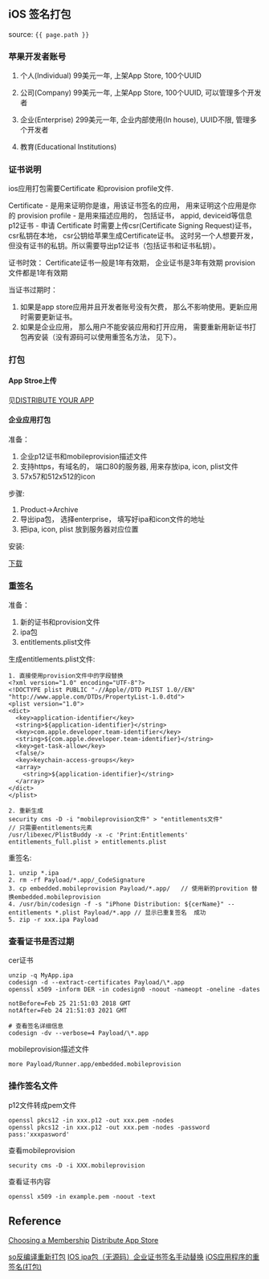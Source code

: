 ## iOS 签名打包
source: `{{ page.path }}`

### 苹果开发者账号
1. 个人(Individual)
  99美元一年, 上架App Store, 100个UUID

2. 公司(Company)
  99美元一年, 上架App Store, 100个UUID, 可以管理多个开发者

3. 企业(Enterprise)
  299美元一年, 企业内部使用(In house), UUID不限, 管理多个开发者

4. 教育(Educational Institutions)

### 证书说明
ios应用打包需要Certificate 和provision profile文件. 

Certificate - 是用来证明你是谁，用该证书签名的应用， 用来证明这个应用是你的
provision profile - 是用来描述应用的， 包括证书， appid, deviceid等信息
p12证书 - 申请 Certificate 时需要上传csr(Certificate Signing Request)证书， csr私钥在本地， csr公钥给苹果生成Certificate证书。
          这时另一个人想要开发，但没有证书的私钥。所以需要导出p12证书（包括证书和证书私钥）。

证书时效：
Certificate证书一般是1年有效期， 企业证书是3年有效期
provision文件都是1年有效期

当证书过期时：
1. 如果是app store应用并且开发者账号没有欠费， 那么不影响使用。更新应用时需要更新证书。
2. 如果是企业应用， 那么用户不能安装应用和打开应用， 需要重新用新证书打包再安装（没有源码可以使用重签名方法， 见下）。


### 打包

#### App Stroe上传

见[DISTRIBUTE YOUR APP](https://help.apple.com/xcode/mac/current/#/devac02c5ab8)

#### 企业应用打包
准备：
1. 企业p12证书和mobileprovision描述文件
2. 支持https，有域名的， 端口80的服务器, 用来存放ipa, icon, plist文件
3. 57x57和512x512的icon

步骤:
1. Product->Archive
2. 导出ipa包， 选择enterprise， 填写好ipa和icon文件的地址
3. 把ipa, icon, plist 放到服务器对应位置

安装:

  <!DOCTYPE HTML PUBLIC "-//W3C//DTD HTML 4.01//EN" "http://www.w3.org/TR/html4/strict.dtd">
  <html>
  <head>
      <title>下载界面</title>
      <meta http-equiv=\"content-type\" content=\"text/html; charset=UTF-8\">
  </head>
  <body>
    <div class="contxt">
      <a href="itms-services://?action=download-manifest&url=https://www.xxxx.com/ipa/manifest.plist" class="context">下载</a>
    </div>
  </body>
  </html>


### 重签名
准备：
1. 新的证书和provision文件
2. ipa包
3. entitlements.plist文件

生成entitlements.plist文件:

    1. 直接使用provision文件中的字段替换
    <?xml version="1.0" encoding="UTF-8"?>
    <!DOCTYPE plist PUBLIC "-//Apple//DTD PLIST 1.0//EN" "http://www.apple.com/DTDs/PropertyList-1.0.dtd">
    <plist version="1.0">
    <dict>
      <key>application-identifier</key>
      <string>${application-identifier}</string>
      <key>com.apple.developer.team-identifier</key>
      <string>${com.apple.developer.team-identifier}</string>
      <key>get-task-allow</key>
      <false/>
      <key>keychain-access-groups</key>
      <array>
        <string>${application-identifier}</string>
      </array>
    </dict>
    </plist>

    2. 重新生成
    security cms -D -i "mobileprovision文件" > "entitlements文件"
    // 只需要entitlements元素
    /usr/libexec/PlistBuddy -x -c 'Print:Entitlements'  entitlements_full.plist > entitlements.plist


重签名:

    1. unzip *.ipa
    2. rm -rf Payload/*.app/_CodeSignature
    3. cp embedded.mobileprovision Payload/*.app/   // 使用新的provition 替换embedded.mobileprovision
    4. /usr/bin/codesign -f -s "iPhone Distribution: ${cerName}" --entitlements *.plist Payload/*.app // 显示已重复签名  成功
    5. zip -r xxx.ipa Payload

### 查看证书是否过期
cer证书

    unzip -q MyApp.ipa  
    codesign -d --extract-certificates Payload/\*.app  
    openssl x509 -inform DER -in codesign0 -noout -nameopt -oneline -dates  
    
    notBefore=Feb 25 21:51:03 2018 GMT
    notAfter=Feb 24 21:51:03 2021 GMT

    # 查看签名详细信息
    codesign -dv --verbose=4 Payload/\*.app  

mobileprovision描述文件

    more Payload/Runner.app/embedded.mobileprovision  
  

### 操作签名文件

p12文件转成pem文件

    openssl pkcs12 -in xxx.p12 -out xxx.pem -nodes  
    openssl pkcs12 -in xxx.p12 -out xxx.pem -nodes -password pass:'xxxpasword'  

查看mobileprovision
    
    security cms -D -i XXX.mobileprovision  

查看证书内容

    openssl x509 -in example.pem -noout -text  

## Reference
[Choosing a Membership](https://developer.apple.com/support/compare-memberships/)
[Distribute App Store](https://developer.apple.com/distribute/)


[so反编译重新打包](https://www.jianshu.com/p/98fe8463d9e0)
[IOS ipa包（无源码）企业证书签名手动替换](https://blog.csdn.net/bz151531223/article/details/78284564?utm\_source=blogxgwz5)
[iOS应用程序的重签名\(打包\)](https://blog.csdn.net/skylin19840101/article/details/60583893)
